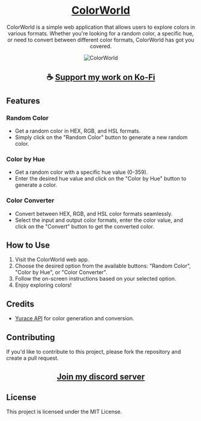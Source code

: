 <div align="center">

# [ColorWorld](https://thatsinewave.github.io/ColorWorld)

ColorWorld is a simple web application that allows users to explore colors in various formats. Whether you're looking for a random color, a specific hue, or need to convert between different color formats, ColorWorld has got you covered.

![ColorWorld](https://github.com/ThatSINEWAVE/ColorWorld/assets/133239148/23e44535-95a0-43f7-8543-19975fe858eb)

</div>

<div align="center">

## ☕ [Support my work on Ko-Fi](https://ko-fi.com/thatsinewave)

</div>

## Features

### Random Color
- Get a random color in HEX, RGB, and HSL formats.
- Simply click on the "Random Color" button to generate a new random color.

### Color by Hue
- Get a random color with a specific hue value (0-359).
- Enter the desired hue value and click on the "Color by Hue" button to generate a color.

### Color Converter
- Convert between HEX, RGB, and HSL color formats seamlessly.
- Select the input and output color formats, enter the color value, and click on the "Convert" button to get the converted color.

## How to Use

1. Visit the ColorWorld web app.
2. Choose the desired option from the available buttons: "Random Color", "Color by Hue", or "Color Converter".
3. Follow the on-screen instructions based on your selected option.
4. Enjoy exploring colors!

## Credits

- [Yurace API](https://x-colors.yurace.pro/api) for color generation and conversion.

## Contributing
If you'd like to contribute to this project, please fork the repository and create a pull request.

<div align="center">

## [Join my discord server](https://discord.gg/2nHHHBWNDw)

</div>

## License
This project is licensed under the MIT License.
